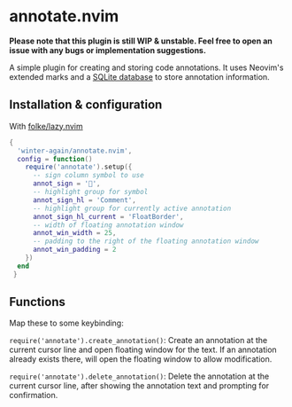 # annotate.nvim

**Please note that this plugin is still WIP & unstable. Feel free to open an issue with any bugs or implementation suggestions.**

A simple plugin for creating and storing code annotations. It uses Neovim's extended marks and a [SQLite database](https://github.com/kkharji/sqlite.lua) to store annotation information.

## Installation & configuration

With [folke/lazy.nvim](https://github.com/folke/lazy.nvim)

```lua
{
  'winter-again/annotate.nvim',
  config = function()
    require('annotate').setup({
      -- sign column symbol to use
      annot_sign = '󰍕',
      -- highlight group for symbol
      annot_sign_hl = 'Comment',
      -- highlight group for currently active annotation
      annot_sign_hl_current = 'FloatBorder',
      -- width of floating annotation window
      annot_win_width = 25,
      -- padding to the right of the floating annotation window
      annot_win_padding = 2
    })
  end
 }
```

## Functions

Map these to some keybinding:

`require('annotate').create_annotation()`: Create an annotation at the current cursor line and open floating window for the text. If an annotation already exists there, will open the floating window to allow modification.

`require('annotate').delete_annotation()`: Delete the annotation at the current cursor line, after showing the annotation text and prompting for confirmation.
